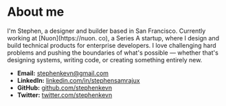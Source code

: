 # About me

I'm Stephen, a designer and builder based in San Francisco. Currently working at [Nuon](https://nuon. co), a Series A startup, where I design and build technical products for enterprise developers. I love challenging hard problems and pushing the boundaries of what's possible — whether that's designing systems, writing code, or creating something entirely new.

- **Email:** stephenkevn@gmail.com
- **LinkedIn:** [linkedin.com/in/stephensamrajux](https://www.linkedin.com/in/stephensamrajux/)
- **GitHub:** [github.com/stephenkevn](https://github.com/stephenkevn)
- **Twitter:** [twitter.com/stephenkevn](https://twitter.com/stephenkevn)
